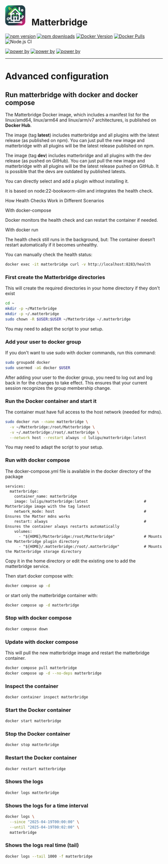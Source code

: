 # <img src="frontend/public/matterbridge.svg" alt="Matterbridge Logo" width="64px" height="64px">&nbsp;&nbsp;&nbsp;Matterbridge

[![npm version](https://img.shields.io/npm/v/matterbridge.svg)](https://www.npmjs.com/package/matterbridge)
[![npm downloads](https://img.shields.io/npm/dt/matterbridge.svg)](https://www.npmjs.com/package/matterbridge)
[![Docker Version](https://img.shields.io/docker/v/luligu/matterbridge?label=docker%20version&sort=semver)](https://hub.docker.com/r/luligu/matterbridge)
[![Docker Pulls](https://img.shields.io/docker/pulls/luligu/matterbridge.svg)](https://hub.docker.com/r/luligu/matterbridge)
![Node.js CI](https://github.com/Luligu/matterbridge/actions/workflows/build.yml/badge.svg)

[![power by](https://img.shields.io/badge/powered%20by-matter--history-blue)](https://www.npmjs.com/package/matter-history)
[![power by](https://img.shields.io/badge/powered%20by-node--ansi--logger-blue)](https://www.npmjs.com/package/node-ansi-logger)
[![power by](https://img.shields.io/badge/powered%20by-node--persist--manager-blue)](https://www.npmjs.com/package/node-persist-manager)

---

# Advanced configuration

## Run matterbridge with docker and docker compose

The Matterbridge Docker image, which includes a manifest list for the linux/amd64, linux/arm64 and linux/arm/v7 architectures, is published on **Docker Hub**.

The image (tag **latest**) includes matterbridge and all plugins with the latest release (as published on npm). You can just pull the new image and matterbridge with all plugins will be the latest release published on npm.

The image (tag **dev**) includes matterbridge and all plugins with the dev release (as pushed on GitHub). You can just pull the new image and matterbridge with all plugins will be the latest release pushed on GitHub. It is possible that the devs are outdated by published latests.

You can directly select and add a plugin without installing it.

It is based on node:22-bookworm-slim and integrates the health check.

How Health Checks Work in Different Scenarios

With docker-compose

Docker monitors the health check and can restart the container if needed.

With docker run

The health check still runs in the background, but:
The container doesn’t restart automatically if it becomes unhealthy.

You can manually check the health status:

```bash
docker exec -it matterbridge curl -v http://localhost:8283/health
```

### First create the Matterbridge directories

This will create the required directories in your home directory if they don't exist

```bash
cd ~
mkdir -p ~/Matterbridge
mkdir -p ~/.matterbridge
sudo chown -R $USER:$USER ~/Matterbridge ~/.matterbridge
```

You may need to adapt the script to your setup.

### Add your user to docker group

If you don't want to use sudo with docker commands, run this command:

```bash
sudo groupadd docker
sudo usermod -aG docker $USER
```

After adding your user to the docker group, you need to log out and log back in for the changes to take effect. This ensures that your current session recognizes the group membership change.

### Run the Docker container and start it

The container must have full access to the host network (needed for mdns).

```bash
sudo docker run --name matterbridge \
  -v ~/Matterbridge:/root/Matterbridge \
  -v ~/.matterbridge:/root/.matterbridge \
  --network host --restart always -d luligu/matterbridge:latest
```

You may need to adapt the script to your setup.

### Run with docker compose

The docker-compose.yml file is available in the docker directory of the package

```
services:
  matterbridge:
    container_name: matterbridge
    image: luligu/matterbridge:latest                         # Matterbridge image with the tag latest
    network_mode: host                                        # Ensures the Matter mdns works
    restart: always                                           # Ensures the container always restarts automatically
    volumes:
      - "${HOME}/Matterbridge:/root/Matterbridge"             # Mounts the Matterbridge plugin directory
      - "${HOME}/.matterbridge:/root/.matterbridge"           # Mounts the Matterbridge storage directory
```

Copy it in the home directory or edit the existing one to add the matterbridge service.

Then start docker compose with:

```bash
docker compose up -d
```

or start only the matterbridge container with:

```bash
docker compose up -d matterbridge
```

### Stop with docker compose

```bash
docker compose down
```

### Update with docker compose

This will pull the new matterbridge image and restart the matterbridge container.

```bash
docker compose pull matterbridge
docker compose up -d --no-deps matterbridge
```

### Inspect the container

```bash
docker container inspect matterbridge
```

### Start the Docker container

```bash
docker start matterbridge
```

### Stop the Docker container

```bash
docker stop matterbridge
```

### Restart the Docker container

```bash
docker restart matterbridge
```

### Shows the logs

```bash
docker logs matterbridge
```

### Shows the logs for a time interval

```bash
docker logs \
  --since "2025-04-19T00:00:00" \
  --until "2025-04-19T00:02:00" \
  matterbridge
```

### Shows the logs real time (tail)

```bash
docker logs --tail 1000 -f matterbridge
```
